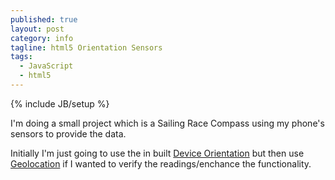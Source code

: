 ```yaml
---
published: true
layout: post
category: info
tagline: html5 Orientation Sensors
tags: 
  - JavaScript
  - html5
---
```


{% include JB/setup %}

I'm doing a small project which is a Sailing Race Compass using my phone's sensors to provide the data.

Initially I'm just going to use the in built [Device Orientation](http://www.html5rocks.com/en/tutorials/device/orientation/) but then use [Geolocation](http://html5doctor.com/finding-your-position-with-geolocation/) if I wanted to verify the readings/enchance the functionality.

